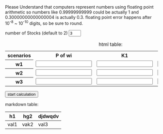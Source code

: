 
<head>
<title>solver for financial Math</title>
<script src="fm.js" type="text/javascript"></script>
<style>
.decInput{
    name: "input a number";
    placeholder:"placeholder";
    type: "number";
    value:"1";
}
.inputTable{
    border: 1px solid black;
    text-align:right;
}
.inputTable tr td input{
    border-width:0px;
    border:none;
}

</style>


</head>

Please Understand that computers represent numbers using floating point arithmetic so numbers like 0.99999999999 could be actually 1 and 0.30000000000000004 is actually 0.3.  floating point error happens after 10<sup>-8</sup> ~ 10<sup>-10</sup> digits, so be sure to round.

<div>
<label> number of Stocks (default to 2)</label>
<input type="number" value="3" min="1" max="5" id="stock_num" class="bttn" style="width:40px"/>

<table id ="portfolioTable">
<caption>html table:</caption>
<tr>
    <th scope="col">scenarios</th>
    <th scope="col">P of wi</th>
    <th scope="col">K1</th>
    <th scope="col">K2</th>
</tr>
<tr>
    <th scope="row">w1</th>
    <td><input class="decInput" id="p1"/></td>
    <td><input class="decInput" id="k11"/></td>
    <td><input class="decInput" id="k21"/></td>
</tr>
<tr>
    <th scope="row">w2</th>
    <td><input class="decInput" id="p2"/></td>
    <td><input class="decInput" id="k12"/></td>
    <td><input class="decInput" id="k22"/></td>
</tr>
<tr>
    <th scope="row">w3</th>
    <td><input class="decInput" id="p3"/></td>
    <td><input class="decInput" id="k13"/></td>
    <td><input class="decInput" id="k23"/></td>
</tr>
</table>


<input type="button" id="calculateBttn" value="start calculation" onclick="startCalc()"/>


<br/>
<div id="outputSpace">



</div>
</div>




markdown table:

| h1 | hg2 | djdwqdv|
|-|-|-|
|val1 | vak2 | val3 |